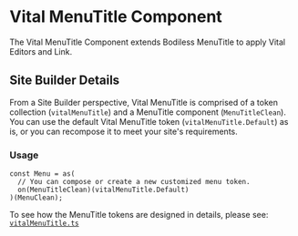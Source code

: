 # Vital MenuTitle Component

The Vital MenuTitle Component extends Bodiless MenuTitle to apply Vital Editors and Link.

## Site Builder Details

From a Site Builder perspective, Vital MenuTitle is comprised of a token collection (`vitalMenuTitle`) and a MenuTitle component (`MenuTitleClean`). You can use the default Vital MenuTitle token (`vitalMenuTitle.Default`) as is, or you can recompose it to meet your site's requirements.

### Usage

```tsx
const Menu = as(
  // You can compose or create a new customized menu token.
  on(MenuTitleClean)(vitalMenuTitle.Default)
)(MenuClean);
```

To see how the MenuTitle tokens are designed in details, please see:
[`vitalMenuTitle.ts`](../src/components/MenuTitle/tokens/vitalMenuTitle.ts)
